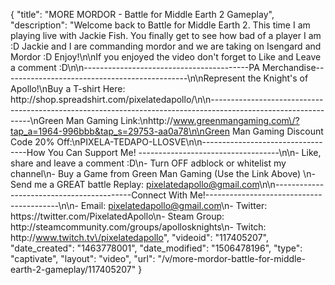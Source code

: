 {
    "title": "MORE MORDOR - Battle for Middle Earth 2 Gameplay",
    "description": "Welcome back to Battle for Middle Earth 2.  This time I am playing live with Jackie Fish.  You finally get to see how bad of a player I am :D  Jackie and I are commanding mordor and we are taking on Isengard and Mordor :D Enjoy!\n\nIf you enjoyed the video don't forget to Like and Leave a comment :D\n\n-----------------------------------------PA Merchandise----------------------------------------------\n\nRepresent the Knight's of Apollo!\nBuy a T-shirt Here: http:\/\/shop.spreadshirt.com\/pixelatedapollo\/\n\n---------------------------------------------------------------------------------------------------------------\nGreen Man Gaming Link:\nhttp:\/\/www.greenmangaming.com\/?tap_a=1964-996bbb&tap_s=29753-aa0a78\n\nGreen Man Gaming Discount Code 20% Off:\nPIXELA-TEDAPO-LLOSVE\n\n----------------------------------How You Can Support Me! -----------------------------------\n\n- Like, share and leave a comment :D\n- Turn OFF adblock or whitelist my channel\n- Buy a Game from Green Man Gaming (Use the Link Above) \n- Send me a GREAT battle Replay: pixelatedapollo@gmail.com\n\n------------------------------------------Connect With Me!-----------------------------------------\n\n- Email: pixelatedapollo@gmail.com\n- Twitter: https:\/\/twitter.com\/PixelatedApollo\n- Steam Group:  http:\/\/steamcommunity.com\/groups\/apollosknights\n- Twitch: http:\/\/www.twitch.tv\/pixelatedapollo",
    "videoid": "117405207",
    "date_created": "1463778001",
    "date_modified": "1506478196",
    "type": "captivate",
    "layout": "video",
    "url": "\/v\/more-mordor-battle-for-middle-earth-2-gameplay\/117405207"
}